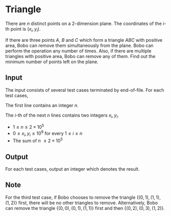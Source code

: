 # Triangle

There are $n$ distinct points on a 2-dimension plane. The coordinates of the $i$-th point is $(x_i, y_i)$.

If there are three points $A$, $B$ and $C$ which form a triangle $ABC$ with positive area, Bobo can remove them simultaneously from the plane. Bobo can perform the operation any number of times. Also, if there are multiple triangles with positive area, Bobo can remove any of them. Find out the minimum number of points left on the plane.

## Input

The input consists of several test cases terminated by end-of-file. For each test cases,

The first line contains an integer $n$.

The $i$-th of the next $n$ lines contains two integers $x_i, y_i$.

* $1 \leq n \leq 2 \times 10^5$
* $0 \leq x_i, y_i \leq 10^9$ for every $1 \leq i \leq n$
* The sum of $n$ $\leq 2 \times 10^5$

## Output

For each test cases, output an integer which denotes the result.

<!--SAMPLES-->

## Note

For the third test case, if Bobo chooses to remove the triangle $\{(0, 1), (1, 1), (1, 2)\}$ first, there will be no other triangles to remove. Alternatively, Bobo can remove the triangle $\{(0, 0), (0, 1), (1, 1)\}$ first and then $\{(0, 2), (0, 3), (1, 2)\}$.
